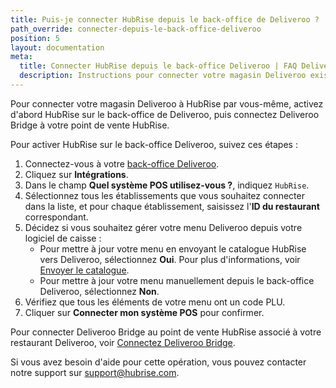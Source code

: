 ```yaml
---
title: Puis-je connecter HubRise depuis le back-office de Deliveroo ?
path_override: connecter-depuis-le-back-office-deliveroo
position: 5
layout: documentation
meta:
  title: Connecter HubRise depuis le back-office Deliveroo | FAQ Deliveroo | HubRise
  description: Instructions pour connecter votre magasin Deliveroo existant à HubRise directement depuis le back-office de Deliveroo.
---
```


Pour connecter votre magasin Deliveroo à HubRise par vous-même, activez d'abord HubRise sur le back-office de Deliveroo, puis connectez Deliveroo Bridge à votre point de vente HubRise.

Pour activer HubRise sur le back-office Deliveroo, suivez ces étapes :

1. Connectez-vous à votre [back-office Deliveroo](https://restaurant-hub.deliveroo.net).
1. Cliquez sur **Intégrations**.
1. Dans le champ **Quel système POS utilisez-vous ?**, indiquez `HubRise`.
1. Sélectionnez tous les établissements que vous souhaitez connecter dans la liste, et pour chaque établissement, saisissez l'**ID du restaurant** correspondant.
1. Décidez si vous souhaitez gérer votre menu Deliveroo depuis votre logiciel de caisse :
   - Pour mettre à jour votre menu en envoyant le catalogue HubRise vers Deliveroo, sélectionnez **Oui**. Pour plus d'informations, voir [Envoyer le catalogue](/apps/deliveroo/push-catalog).
   - Pour mettre à jour votre menu manuellement depuis le back-office Deliveroo, sélectionnez **Non**.
1. Vérifiez que tous les éléments de votre menu ont un code PLU.
1. Cliquer sur **Connecter mon système POS** pour confirmer.

Pour connecter Deliveroo Bridge au point de vente HubRise associé à votre restaurant Deliveroo, voir [Connectez Deliveroo Bridge](/apps/deliveroo/connect-hubrise#connect).

Si vous avez besoin d'aide pour cette opération, vous pouvez contacter notre support sur support@hubrise.com.
